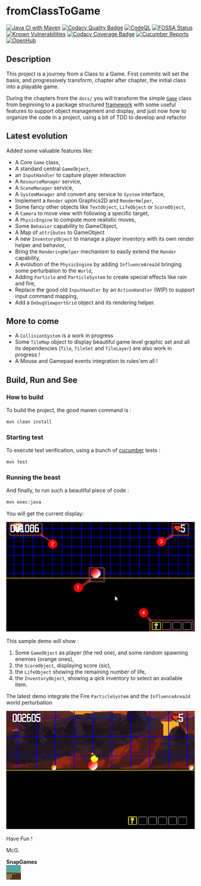 # fromClassToGame

[![Java CI with Maven](https://github.com/mcgivrer/fromClassToGame/actions/workflows/maven.yml/badge.svg)](https://github.com/mcgivrer/fromClassToGame/actions/workflows/maven.yml)
[![Codacy Quality Badge](https://app.codacy.com/project/badge/Grade/0b6d37e6859d48e99c0493c08efa4d63)](https://www.codacy.com/gh/mcgivrer/fromClassToGame/dashboard?utm_source=github.com&utm_medium=referral&utm_content=mcgivrer/fromClassToGame&utm_campaign=Badge_Grade)
[![CodeQL](https://github.com/mcgivrer/fromClassToGame/actions/workflows/codeql-analysis.yml/badge.svg)](https://github.com/mcgivrer/fromClassToGame/actions/workflows/codeql-analysis.yml)
[![FOSSA Status](https://app.fossa.com/api/projects/git%2Bgithub.com%2Fmcgivrer%2FfromClassToGame.svg?type=shield)](https://app.fossa.com/projects/git%2Bgithub.com%2Fmcgivrer%2FfromClassToGame?ref=badge_shield)
[![Known Vulnerabilities](https://snyk.io//test/github/mcgivrer/fromClassToGame/badge.svg?targetFile=pom.xml)](https://snyk.io//test/github/mcgivrer/fromClassToGame?targetFile=pom.xml)
[![Codacy Coverage Badge](https://app.codacy.com/project/badge/Coverage/0b6d37e6859d48e99c0493c08efa4d63)](https://www.codacy.com/gh/mcgivrer/fromClassToGame/dashboard?utm_source=github.com&utm_medium=referral&utm_content=mcgivrer/fromClassToGame&utm_campaign=Badge_Coverage)
[![Cucumber Reports](https://messages.cucumber.io/api/report-collections/dce051b0-e607-40d6-af37-8bf5b67deb97/badge)](https://reports.cucumber.io/report-collections/dce051b0-e607-40d6-af37-8bf5b67deb97 "See the latest Cucumber Reports")
[![OpenHub](https://img.shields.io/badge/OH-OpenHub-blue)](https://www.openhub.net/p/fromClassToGame "See the Open Hub project page")

## Description

This project is a journey from a Class to a Game. First commits will set the basis, and progressively transform, chapter
after chapter, the initial class into a playable game.

During the chapters from the `docs/` you will transform the
simple [`Game`](https://github.com/mcgivrer/fromClassToGame/blob/7c621c4aaa11f327e8f7b83eedfbcff306bc606a/src/main/java/fr/snapgames/fromclasstogame/Game.java "Go and see where all begin with the Game class")
class from beginning to a package
structured [framework](https://github.com/mcgivrer/fromClassToGame/tree/main/src/main/java/fr/snapgames/fromclasstogame/core "See the current core package structure")
with some useful features to support object management and display, and just now how to organize the code in a project,
using a bit of TDD to develop and refactor

## Latest evolution

Added some valuable features like:

- A Core `Game` class,
- A standard central `GameObject`,
- an `InputHandler` to capture player interaction
- A `ResourceManager` service,
- A `SceneManager` service,
- A `SystemManager` and convert any service to `System` interface,
- Implement a `Render` upon Graphics2D and `RenderHelper`,
- Some fancy other objects like `TextObject`, `LifeObject` or `ScoreObject`,
- A `Camera` to move view with following a specific target,
- A `PhysicEngine` to compute more realistic moves,
- Some `Behavior` capability to GameObject,
- A Map of `attributes` to GameObject
- A new `InventoryObject` to manage a player inventory with its own render helper and behavior,
- Bring the `RenderingHelper` mechanism to easily extend the `Render` capability,
- A evolution of the  `PhysicEngine` by adding `InfluenceArea2d` bringing some perturbation to the `World`,
- Adding `Particle` and `ParticleSystem` to create special effects like rain and fire,
- Replace the good old `InputHandler` by an `ActionHandler` (WIP) to support input command mapping,
- Add a `DebugViewportGrid` object and its rendering helper.

## More to come

- A `CollisionSystem` is a work in progress
- Some `TileMap` object to display beautiful game level graphic set and all its dependencies (`Tile`, `TileSet`
  and `TileLayer`) are also work in progress !
- A Mouse and Gamepad events integration to rules'em all !

## Build, Run and See

### How to build

To build the project, the good maven command is :

```bash
mvn clean install
```

### Starting test

To execute test verification, using a bunch of [cucumber](https://cucumber.io/ "visit the official site") tests :

```bash
mvn test
```

### Running the beast

And finally, to run such a beautiful piece of code :

```bash
mvn exec:java
```

You will get the current display:

![screenshot - DemoScene with objects](docs/images/figure-demo-scene-structure.png "a screenshot of the current demo scene")

This sample demo will show :

1. Some `GameObject` as player (the red one), and some random spawning enemies (orange ones),
2. the `ScoreObject`, displaying score (sic),
3. the `LifeObject` showing the remaining number of life,
4. the `InventoryObject`, showing a qick inventory to select an available item.

The latest demo integrate the Fire `ParticleSystem` and the `InfluenceArea2d` world perturbation

![screenshot - the latest evolution of the game framework with ParticleSystem and World InfluenceArea2d](docs/images/capture-006-800x500.png "ParticleSystem simulating fire, and under World perturbation")


Have Fun !

McG.

__SnapGames__<br/>
![SnapGames Logo](./src/main/resources/images/logo/sg-logo-image.png)

